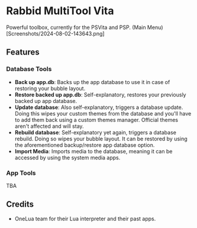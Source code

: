 # Rabbid MultiTool Vita
Powerful toolbox, currently for the PSVita and PSP.
(Main Menu)[Screenshots/2024-08-02-143643.png]
## Features
### Database Tools
* **Back up app.db**: Backs up the app database to use it in case of restoring your bubble layout.
* **Restore backed up app.db**: Self-explanatory, restores your previously backed up app database.
* **Update database**: Also self-explanatory, triggers a database update. Doing this wipes your custom themes from the database and you'll have to add them back using a custom themes manager. Official themes aren't affected and will stay.
* **Rebuild database**: Self-explanatory yet again, triggers a database rebuild. Doing so wipes your bubble layout. It can be restored by using the aforementioned backup/restore app database option.
* **Import Media**: Imports media to the database, meaning it can be accessed by using the system media apps.
### App Tools
TBA

## Credits
* OneLua team for their Lua interpreter and their past apps.
